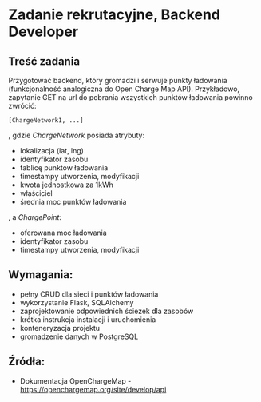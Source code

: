 # Zadanie rekrutacyjne, Backend Developer
## Treść zadania
Przygotować backend, który gromadzi i serwuje punkty ładowania (funkcjonalność analogiczna do Open Charge Map API).
Przykładowo, zapytanie GET na url do pobrania wszystkich punktów ładowania powinno zwrócić:
```
[ChargeNetwork1, ...]
```
, gdzie *ChargeNetwork* posiada atrybuty:
- lokalizacja (lat, lng)
- identyfikator zasobu
- tablicę punktów ładowania *<ChargePoint>*
- timestampy utworzenia, modyfikacji
- kwota jednostkowa za 1kWh
- właściciel *<User>*
- średnia moc punktów ładowania

, a *ChargePoint*:
- oferowana moc ładowania
- identyfikator zasobu
- timestampy utworzenia, modyfikacji


## Wymagania:
- pełny CRUD dla sieci i punktów ładowania
- wykorzystanie Flask, SQLAlchemy
- zaprojektowanie odpowiednich ścieżek dla zasobów
- krótka instrukcja instalacji i uruchomienia
- konteneryzacja projektu
- gromadzenie danych w PostgreSQL

## Źródła:
- Dokumentacja OpenChargeMap - https://openchargemap.org/site/develop/api
